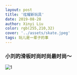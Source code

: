 ```yaml
---
layout: post
title: '炫耀新玩具'
date: 2019-08-28
author: Xinyi Liu
color: rgb(255,210,32)
cover: '../assets/skate.jpeg'
tags: 玩儿是一辈子的事
---
```


### 小刘的滑板时尚时尚最时尚～

![1]({{"../assets/board.jpeg"|absolute_url}})